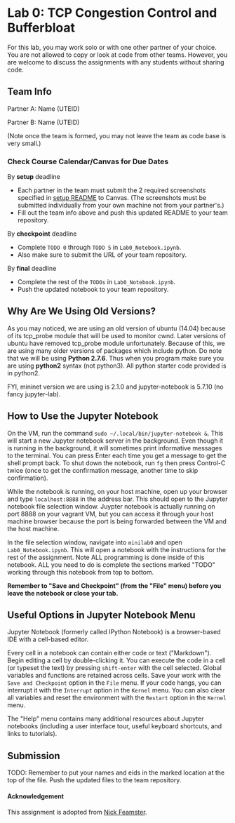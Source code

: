 # Lab 0: TCP Congestion Control and Bufferbloat

For this lab, you may work solo or with one other partner of your choice. 
You are not allowed to copy or look at code from other teams. However, 
you are welcome to discuss the assignments with any students without sharing code.

## Team Info

Partner A: Name (UTEID)

Partner B: Name (UTEID) 

(Note once the team is formed, you may not leave the team as code base is very small.)

### Check Course Calendar/Canvas for Due Dates 
By **setup** deadline
* Each partner in the team must submit the 2 required screenshots specified in [setup README](../setup/README.md) to Canvas. (The screenshots must be submitted individually from your own machine not from your partner's.)
* Fill out the team info above and push this updated README to your team repository. 

By **checkpoint** deadline
* Complete `TODO 0` through `TODO 5` in `Lab0_Notebook.ipynb`.
* Also make sure to submit the URL of your team repository.

By **final** deadline
* Complete the rest of the `TODOs` in `Lab0_Notebook.ipynb`.
* Push the updated notebook to your team repository. 

## Why Are We Using Old Versions?

As you may noticed, we are using an old version of ubuntu (14.04) 
because of its tcp_probe module that will be used to monitor cwnd.
Later versions of ubuntu have removed tcp_probe module unfortunately. 
Because of this, we are using many older versions of packages which include python. 
Do note that we will be using **Python 2.7.6**. Thus when you program make sure 
you are using **python2** syntax (not python3). All python starter code provided is in python2. 

FYI, mininet version we are using is 2.1.0 and jupyter-notebook is 5.7.10 (no fancy jupyter-lab).

## How to Use the Jupyter Notebook

On the VM, run the command `sudo ~/.local/bin/jupyter-notebook &`. This will
start a new Jupyter notebook server in the background. Even though it is
running in the background, it will sometimes print informative messages to the
terminal. You can press Enter each time you get a message to get the shell
prompt back. To shut down the notebook, run `fg` then press Control-C twice
(once to get the confirmation message, another time to skip confirmation).

While the notebook is running, on your host machine, open up your browser and
type `localhost:8888` in the address bar. This should open to the Jupyter
notebook file selection window.  Juypter notebook is actually running on port
8888 on your vagrant VM, but you can access it through your host machine
browser because the port is being forwarded between the VM and the host
machine.  

In the file selection window, navigate into `minilab0` and open `Lab0_Notebook.ipynb`. 
This will open a notebook with the instructions
for the rest of the assignment. Note ALL programming is done inside of this notebook. 
ALL you need to do is complete the sections marked "TODO" working through this notebook 
from top to bottom.

**Remember to "Save and Checkpoint" (from the "File" menu) before you leave the
notebook or close your tab.**  

## Useful Options in Jupyter Notebook Menu

Jupyter Notebook (formerly called IPython Notebook) is a browser-based IDE with
a cell-based editor.

Every cell in a notebook can contain either code or text ("Markdown"). Begin
editing a cell by double-clicking it. You can execute the code in a cell (or
typeset the text) by pressing `shift-enter` with the cell selected.  Global
variables and functions are retained across cells. Save your work with the
`Save and Checkpoint` option in the `File` menu. If your code hangs, you can
interrupt it with the `Interrupt` option in the `Kernel` menu.  You can also
clear all variables and reset the environment with the `Restart` option in the
`Kernel` menu.

The "Help" menu contains many additional resources about Jupyter notebooks
(including a user interface tour, useful keyboard shortcuts, and links to
tutorials).

## Submission

TODO: Remember to put your names and eids in the marked location at the top of the
file. Push the updated files to the team repository. 

#### Acknowledgement
This assignment is adopted from [Nick Feamster](https://computernetworksbook.com/resources.html).
